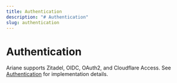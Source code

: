 ```yaml
---
title: Authentication
description: "# Authentication"
slug: authentication
---
```




# Authentication

Ariane supports Zitadel, OIDC, OAuth2, and Cloudflare Access. See [Authentication](../../../site/src/lib/auth/) for implementation details.
